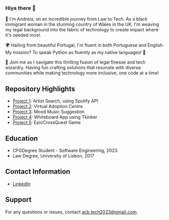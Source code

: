 ### Hiya there 👋


👋 I'm Andreia, on an incredible journey from Law to Tech. As a black immigrant woman in the stunning country of Wales in the UK, I'm weaving my legal background into the fabric of technology to create impact where it's needed most.

🌍 Hailing from beautiful Portugal, I'm fluent in both Portuguese and English. My mission? To speak Python as fluently as my native languages! 🐍

🚀 Join me as I navigate this thrilling fusion of legal finesse and tech wizardry. Having fun crafting solutions that resonate with diverse communities while making technology more inclusive, one code at a time!


## Repository Highlights
- [Project 1](spotify): Artist Search, using Spotify API
- [Project 2](adoption_centre): Virtual Adoption Centre 
- [Project 3](MoodMusic_API): Mood Music Suggestion
- [Project 4](whiteboard_app): Whiteboard App using Tkinker
- [Project 5](Epic_Cross_game): EpicCrossQuest Game
  

## Education
- CFGDegree Student -  Software Engineering, 2023
- Law Degree, University of Lisbon, 2017
  

## Contact Information
- [LinkedIn](https://www.linkedin.com/in/andreia-byda/)
  

## Support
For any questions or issues, contact [acb.tech2023@gmail.com](mailto:acb.tech2023@gmail.com).
